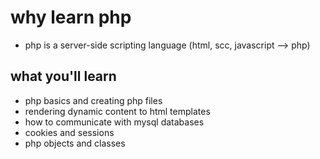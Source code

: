 # why learn php
- php is a server-side scripting language
(html, scc, javascript \-\-> php)

## what you'll learn
- php basics and creating php files
- rendering dynamic content to html templates
- how to communicate with mysql databases
- cookies and sessions
- php objects and classes

